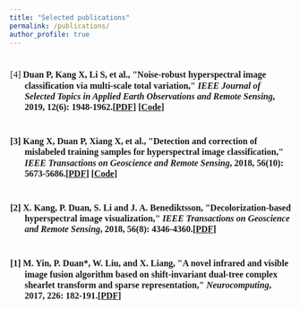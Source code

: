 ```yaml
---
title: "Selected publications"
permalink: /publications/
author_profile: true
---
```

<style>
.page__content p {
    margin: 0 0 0em;
}
p{
    /*margin: 0;*/
    /*padding: -30;*/
    /*line-height: 15px;*/
}
/* a{
	color:#7c1313;
} */
p.big {
  line-height: 1.2;
}
ul{
    /*margin: 0;*/
    /*padding: -30;*/
    line-height: 15px;
    margin-block-start: 0em;
    margin-block-end: 0em;
}
ul li, ol li {
    margin-bottom: 0.em;
}
h1, h2, h3, h4, h5, h6 {
	padding-bottom: 0.2em;
	margin: 1em 0 0.5em;
	border-bottom: 2px solid #f2f3f3;
}
br {
    line-height: 10px;
 }
</style>

<br>

<font face = "Times New Roman" size="3"> 
<ul>

<p class="big" style="text-indent: -1.6rem;margin-left: 0rem;">
<span> [4] <b>Duan P<b>, Kang X, Li S, et al., "Noise-robust hyperspectral image classification via multi-scale total variation," <i><b>IEEE Journal of Selected Topics in Applied Earth Observations and Remote Sensing</b></i>, 2019, 12(6): 1948-1962.[<a href="https://ieeexplore.ieee.org/abstract/document/8725896" target="_blank">PDF</a>] [<a href="https://github.com/PuhongDuan/MSTV-Noise-Robust-Hyperspectral-Image-Classification-via-Multi-Scale-Total-Variation" target="_blank">Code</a>]
</span>
</p>		
	
<br>	
<p class="big" style="text-indent: -1.6rem;margin-left: 0rem;">
<span> [3] Kang X, <b>Duan P<b>, Xiang X, et al., "Detection and correction of mislabeled training samples for hyperspectral image classification," <i><b>IEEE Transactions on Geoscience and Remote Sensing</b></i>, 2018, 56(10): 5673-5686.[<a href="https://www.sciencedirect.com/science/article/abs/pii/S0925231216314667" target="_blank">PDF</a>] [<a href="https://github.com/PuhongDuan/Hyperspectral-image-visualization" target="_blank">Code</a>]
</span>
</p>	
	
<br>	
<p class="big" style="text-indent: -1.6rem;margin-left: 0rem;">
<span> [2] X. Kang, P. Duan, S. Li and J. A. Benediktsson, "Decolorization-based hyperspectral image visualization," <i><b>IEEE Transactions on Geoscience and Remote Sensing</b></i>, 2018, 56(8): 4346-4360.[<a href="https://ieeexplore.ieee.org/document/8335335/" target="_blank">PDF</a>]
</span>
</p>
	
<br>
<p class="big" style="text-indent: -1.6rem;margin-left: 0rem;">
<span> [1] M. Yin, <b>P. Duan*</b>, W. Liu, and X. Liang, "A novel infrared and visible image fusion algorithm based on shift-invariant dual-tree complex shearlet transform and sparse representation," <i><b>Neurocomputing</b></i>, 2017, 226: 182-191.[<a href="https://www.sciencedirect.com/science/article/abs/pii/S0925231216314667" target="_blank">PDF</a>]
</span>
</p>

</ul>
</font>

